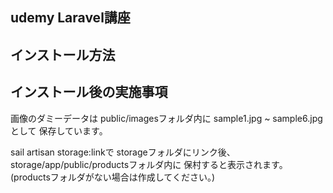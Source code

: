 ## udemy Laravel講座

## インストール方法

## インストール後の実施事項

画像のダミーデータは
public/imagesフォルダ内に
sample1.jpg ~ sample6.jpgとして
保存しています。

sail artisan storage:linkで
storageフォルダにリンク後、
storage/app/public/productsフォルダ内に
保村すると表示されます。
(productsフォルダがない場合は作成してください。)